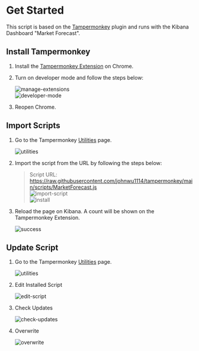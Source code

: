 # Get Started

This script is based on the [Tampermonkey](https://www.tampermonkey.net/#google_vignette) plugin and runs with the Kibana Dashboard "Market Forecast".

## Install Tampermonkey

1. Install the [Tampermonkey Extension](https://chrome.google.com/webstore/detail/dhdgffkkebhmkfjojejmpbldmpobfkfo) on Chrome.
2. Turn on developer mode and follow the steps below:  

   ![manage-extensions](images/manage-extensions.png)  
   ![developer-mode](images/developer-mode.png)  

3. Reopen Chrome.

## Import Scripts

1. Go to the Tampermonkey [Utilities](chrome-extension://dhdgffkkebhmkfjojejmpbldmpobfkfo/options.html#nav=utils) page.

   ![utilities](images/utilities.png)  

2. Import the script from the URL by following the steps below:  
   > Script URL: https://raw.githubusercontent.com/johnwu1114/tampermonkey/main/scripts/MarketForecast.js  
   ![import-script](images/import-script.png)  
   ![install](images/install.png)  

3. Reload the page on Kibana. A count will be shown on the Tampermonkey Extension.

   ![success](images/success.png)  


## Update Script

1. Go to the Tampermonkey [Utilities](chrome-extension://dhdgffkkebhmkfjojejmpbldmpobfkfo/options.html#nav=utils) page.

   ![utilities](images/utilities.png)  

2. Edit Installed Script

   ![edit-script](images/edit-script.png)  

3. Check Updates 

   ![check-updates](images/check-updates.png)  

4. Overwrite

   ![overwrite](images/overwrite.png)  

